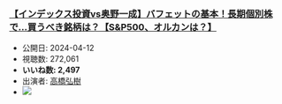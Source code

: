 ### [【インデックス投資vs奥野一成】バフェットの基本！長期個別株で…買うべき銘柄は？【S&P500、オルカンは？】](https://www.youtube.com/watch?v=1Zrelw8jZ58)
-   公開日: 2024-04-12
-   視聴数: 272,061
-   **いいね数: 2,497**
-   出演者: [高橋弘樹](/rehacq_fan/people/高橋弘樹 "wikilink")
- [![](https://img.youtube.com/vi/1Zrelw8jZ58/hqdefault.jpg)](https://www.youtube.com/watch?v=1Zrelw8jZ58)
